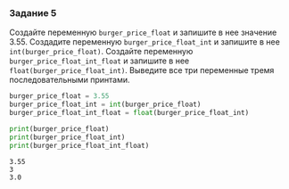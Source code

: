 ```python

```

### Задание 5

Создайте переменную ```burger_price_float``` и запишите в нее значение 3.55. Создадите переменную ```burger_price_float_int``` и запишите в нее ```int(burger_price_float)```. Создайте переменную ```burger_price_float_int_float``` и запишите в нее ```float(burger_price_float_int)```. Выведите все три переменные тремя последовательными принтами.


```python
burger_price_float = 3.55
burger_price_float_int = int(burger_price_float)
burger_price_float_int_float = float(burger_price_float_int)

print(burger_price_float)
print(burger_price_float_int)
print(burger_price_float_int_float)
```

    3.55
    3
    3.0
    
